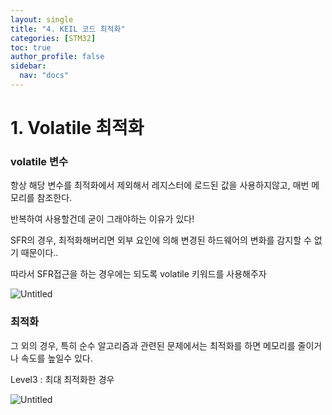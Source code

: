 ```yaml
---
layout: single
title: "4. KEIL 코드 최적화"
categories: [STM32]
toc: true
author_profile: false
sidebar:
  nav: "docs"
---
```


# 1. Volatile 최적화

### volatile 변수

항상 해당 변수를 최적화에서 제외해서 레지스터에 로드된 값을 사용하지않고, 매번 메모리를 참조한다.

반복하여 사용할건데 굳이 그래야하는 이유가 있다!

SFR의 경우, 최적화해버리면 외부 요인에 의해 변경된 하드웨어의 변화를 감지할 수 없기 때문이다..

따라서 SFR접근을 하는 경우에는 되도록 volatile 키워드를 사용해주자

![Untitled](https://www.notion.so/image/https%3A%2F%2Fs3-us-west-2.amazonaws.com%2Fsecure.notion-static.com%2F89f8e340-bbe2-4f32-a406-0e8912134b4f%2FUntitled.png?table=block&id=59c0cebe-6224-43bc-80be-cc46a37217de&spaceId=7a6b4b37-d969-4d36-a069-a8add2591900&width=2000&userId=ff8f58fa-3d3e-43a0-99fa-e0ff405dfa57&cache=v2)

### 최적화

그 외의 경우, 특히 순수 알고리즘과 관련된 문제에서는 최적화를 하면 메모리를 줄이거나 속도를 높일수 있다.

Level3 : 최대 최적화한 경우

![Untitled](https://www.notion.so/image/https%3A%2F%2Fs3-us-west-2.amazonaws.com%2Fsecure.notion-static.com%2F2a3765e7-5295-4e7a-9cfb-f03073fd30c2%2FUntitled.png?table=block&id=82234847-8ca6-4e74-9335-83b28b7148c2&spaceId=7a6b4b37-d969-4d36-a069-a8add2591900&width=2000&userId=ff8f58fa-3d3e-43a0-99fa-e0ff405dfa57&cache=v2)